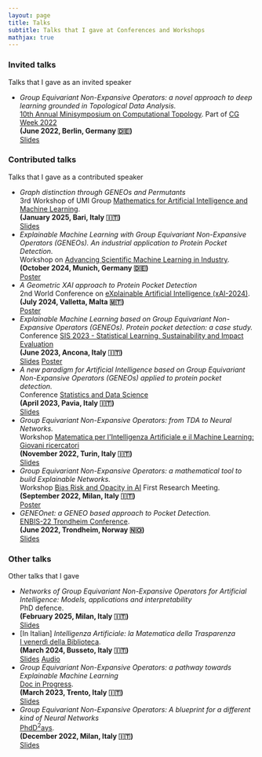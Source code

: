 ```yaml
---
layout: page
title: Talks
subtitle: Talks that I gave at Conferences and Workshops
mathjax: true
---
```


### Invited talks
Talks that I gave as an invited speaker

- *Group Equivariant Non-Expansive Operators: a novel approach to deep learning grounded in Topological Data Analysis.*    
  [10th Annual Minisymposium on Computational Topology](https://sarascaramuccia.github.io/wocg2022/). Part of  [CG Week 2022](https://www.inf.fu-berlin.de/inst/ag-ti/socg22/)    
  **(June 2022, Berlin, Germany &#x1F1E9;&#x1F1EA;)**    
  [Slides](/assets/slides/talk_wocg22.pdf)

### Contributed talks
Talks that I gave as a contributed speaker

- _Graph distinction through GENEOs and Permutants_    
  3rd Workshop of UMI Group [Mathematics for Artificial Intelligence and Machine Learning](https://umi-math4aiml2025.uniba.it/).    
  **(January 2025, Bari, Italy &#x1F1EE;&#x1F1F9;)**    
  [Slides](/assets/slides/talk_math4aiml25.pdf)
- _Explainable Machine Learning with Group Equivariant Non-Expansive Operators (GENEOs). An industrial application to Protein Pocket Detection._    
  Workshop on [Advancing Scientific Machine Learning in Industry](https://www.ias.tum.de/ias/research-areas/advanced-computation-and-modeling/scientific-machine-learning/).    
  **(October 2024, Munich, Germany &#x1F1E9;&#x1F1EA;)**    
  [Poster](/assets/poster/poster_sciml24.pdf)
- _A Geometric XAI approach to Protein Pocket Detection_    
  2nd World Conference on [eXplainable Artificial Intelligence (xAI-2024)](https://xaiworldconference.com/2024/).    
   **(July 2024, Valletta, Malta &#x1F1F2;&#x1F1F9;)**    
  [Poster](/assets/poster/poster_xai24.pdf)
- *Explainable Machine Learning based on Group Equivariant Non-Expansive Operators (GENEOs). Protein pocket detection: a case study.*    
  Conference [SIS 2023 - Statistical Learning, Sustainability and Impact Evaluation](https://meetings3.sis-statistica.org/index.php/ancona/ancona)    
  **(June 2023, Ancona, Italy &#x1F1EE;&#x1F1F9;)**    
  [Slides](/assets/slides/talk_sis23.pdf) [Poster](/assets/poster/poster_sis23.pdf)
- *A new paradigm for Artificial Intelligence based on Group Equivariant Non-Expansive Operators (GENEOs) applied to protein pocket detection.*    
  Conference [Statistics and Data Science](https://sites.google.com/universitadipavia.it/sdsconference-pavia/home)    
  **(April 2023, Pavia, Italy &#x1F1EE;&#x1F1F9;)**    
  [Slides](/assets/slides/talk_sds23.pdf)
- *Group Equivariant Non-Expansive Operators: from TDA to Neural Networks.*    
  Workshop [Matematica per l'Intelligenza Artificiale e il Machine Learning: Giovani ricercatori](https://areeweb.polito.it/disma-excellence/events_2022/GiornateUMI/index.html)    
  **(November 2022, Turin, Italy &#x1F1EE;&#x1F1F9;)**    
  [Slides](/assets/slides/talk_math4aiml22.pdf)
- _Group Equivariant Non-Expansive Operators: a mathematical tool to build Explainable Networks._    
  Workshop [Bias Risk and Opacity in AI](https://sites.unimi.it/brio/first-brio-research-meeting/) First Research Meeting.    
  **(September 2022, Milan, Italy &#x1F1EE;&#x1F1F9;)**    
  [Poster](/assets/poster/poster_brio22.pdf)
- _GENEOnet: a GENEO based approach to Pocket Detection._    
  [ENBIS-22 Trondheim Conference](https://conferences.enbis.org/event/18/).    
  **(June 2022, Trondheim, Norway &#x1F1F3;&#x1F1F4;)**    
  [Slides](/assets/slides/talk_enbis22.pdf)

### Other talks
Other talks that I gave

- _Networks of Group Equivariant Non-Expansive Operators for Artificial Intelligence: Models, applications and interpretability_    
  PhD defence.   
  **(February 2025, Milan, Italy &#x1F1EE;&#x1F1F9;)**    
  [Slides](/assets/slides/talk_defense25.pdf) 
- [In Italian] _Intelligenza Artificiale: la Matematica della Trasparenza_    
  [I venerdì della Biblioteca](https://www.fondazionecrp.it/eventi/categoria/attivita-culturali/biblioteca-di-busseto/i-venerdi-della-biblioteca/).    
  **(March 2024, Busseto, Italy &#x1F1EE;&#x1F1F9;)**    
  [Slides](/assets/slides/talk_biblioteca24.pptx) [Audio](/assets/audio/talk_biblioteca1503024.mp3)    
- _Group Equivariant Non-Expansive Operators: a pathway towards Explainable Machine Learning_    
  [Doc in Progress](https://docinprogressunitn.wordpress.com/).    
  **(March 2023, Trento, Italy &#x1F1EE;&#x1F1F9;)**    
  [Slides](/assets/slides/talk_docinprogress23.pdf) 
- _Group Equivariant Non-Expansive Operators: A blueprint for a different kind of Neural Networks_    
  [PhdD<sup>2</sup>ays](https://sites.google.com/view/phd2ays2022/home?authuser=0).    
  **(December 2022, Milan, Italy &#x1F1EE;&#x1F1F9;)**    
  [Slides](/assets/slides/talk_phddays22.pdf) 
